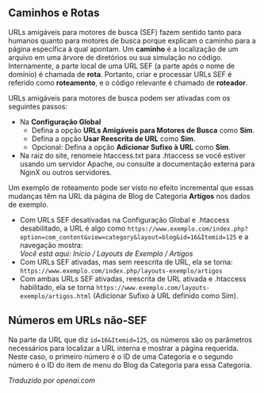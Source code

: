 <!-- Filename: Search_Engine_Friendly_URLs / Display title: URLs Amigáveis para Motores de Busca   -->

## Caminhos e Rotas

URLs amigáveis para motores de busca (SEF) fazem sentido tanto para humanos quanto para motores de busca porque explicam o caminho para a página específica à qual apontam. Um **caminho** é a localização de um arquivo em uma árvore de diretórios ou sua simulação no código. Internamente, a parte local de uma URL SEF (a parte após o nome de domínio) é chamada de **rota**. Portanto, criar e processar URLs SEF é referido como **roteamento**, e o código relevante é chamado de **roteador**.

URLs amigáveis para motores de busca podem ser ativadas com os seguintes passos:
* Na **Configuração Global**
    - Defina a opção **URLs Amigáveis para Motores de Busca** como **Sim**.
    - Defina a opção **Usar Reescrita de URL** como **Sim**.
    - Opcional: Defina a opção **Adicionar Sufixo à URL** como **Sim**.
* Na raiz do site, renomeie htaccess.txt para .htaccess se você estiver usando um servidor Apache, ou consulte a documentação externa para NginX ou outros servidores.

Um exemplo de roteamento pode ser visto no efeito incremental que essas mudanças têm na URL da página de Blog de Categoria **Artigos** nos dados de exemplo.

- Com URLs SEF desativadas na Configuração Global e .htaccess desabilitado, a URL é algo como `https://www.exemplo.com/index.php?option=com_content&view=category&layout=blog&id=16&Itemid=125` e a navegação mostra:<br>
  *Você está aqui: Início / Layouts de Exemplo / Artigos*
- Com URLs SEF ativadas, mas sem reescrita de URL, ela se torna:
  `https://www.exemplo.com/index.php/layouts-exemplo/artigos`
- Com ambas URLs SEF ativadas, reescrita de URL ativada e .htaccess habilitado, ela se torna
  `https://www.exemplo.com/layouts-exemplo/artigos.html` (Adicionar Sufixo à URL
  definido como Sim).

## Números em URLs não-SEF

Na parte da URL que diz `id=16&Itemid=125`, os números são os parâmetros necessários para localizar a URL interna e mostrar a página requerida. Neste caso, o primeiro número é o ID de uma Categoria e o segundo número é o ID do item de menu do Blog da Categoria para essa Categoria.

*Traduzido por openai.com*

